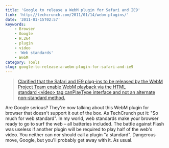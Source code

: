 ```yaml
---
title: 'Google to release a WebM plugin for Safari and IE9'
link: 'http://techcrunch.com/2011/01/14/webm-plugins/'
date: '2011-01-15T02:57'
keywords:
    - Browser
    - Google
    - H.264
    - plugin
    - video
    - 'Web standards'
    - WebM
category: Tools
slug: google-to-release-a-webm-plugin-for-safari-and-ie9
---
```


> [Clarified that the Safari and IE9 plug-ins to be released by the WebM Project Team enable WebM playback via the HTML standard &lt;video&gt; tag canPlayType interface and not an alternate non-standard method.](http://blog.chromium.org/2011/01/more-about-chrome-html-video-codec.html)

Are Google serious? They're now talking about this WebM plugin for browser that doesn't support it out of the box. As TechCrunch put it: "So much for web standard". In my world, web standards make your browser ready to go to surf the web – all batteries included. The battle against Flash was useless if another plugin will be required to play half of the web's video. You neither can nor should call a plugin "a standard". Dangerous move, Google, but you'll probably get away with it. As usual.
